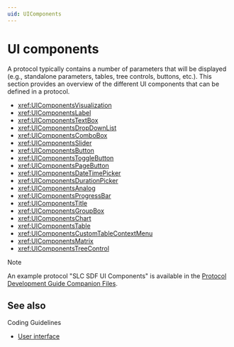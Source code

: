 ```yaml
---
uid: UIComponents
---
```


# UI components

A protocol typically contains a number of parameters that will be displayed (e.g., standalone parameters, tables, tree controls, buttons, etc.). This section provides an overview of the different UI components that can be defined in a protocol.

- <xref:UIComponentsVisualization>
- <xref:UIComponentsLabel>
- <xref:UIComponentsTextBox>
- <xref:UIComponentsDropDownList>
- <xref:UIComponentsComboBox>
- <xref:UIComponentsSlider>
- <xref:UIComponentsButton>
- <xref:UIComponentsToggleButton>
- <xref:UIComponentsPageButton>
- <xref:UIComponentsDateTimePicker>
- <xref:UIComponentsDurationPicker>
- <xref:UIComponentsAnalog>
- <xref:UIComponentsProgressBar>
- <xref:UIComponentsTitle>
- <xref:UIComponentsGroupBox>
- <xref:UIComponentsChart>
- <xref:UIComponentsTable>
- <xref:UIComponentsCustomTableContextMenu>
- <xref:UIComponentsMatrix>
- <xref:UIComponentsTreeControl>

> [!NOTE]
> An example protocol "SLC SDF UI Components" is available in the [Protocol Development Guide Companion Files](https://community.dataminer.services/documentation/protocol-development-guide-companion-files/).

## See also

Coding Guidelines

- [User interface](xref:Default_settings)
